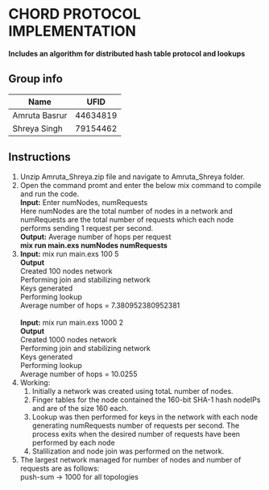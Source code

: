 # CHORD PROTOCOL IMPLEMENTATION

**Includes an algorithm for distributed hash table protocol and lookups**

## Group info
| Name  | UFID  |
|---|---|
| Amruta Basrur | 44634819  |
|  Shreya Singh| 79154462  |

## Instructions

1. Unzip Amruta_Shreya.zip file and navigate to Amruta_Shreya folder.
2. Open the command promt and enter the below mix command to compile and run the code.
</br>**Input:** Enter numNodes, numRequests 
</br> Here numNodes are the total number of nodes in a network and numRequests are the total number of requests which each node performs sending 1 request per second.
</br>**Output:** Average number of hops per request </br>
**mix run main.exs numNodes numRequests** </br>
3. **Input:**
mix run main.exs 100 5</br>
**Output**
</br>Created 100 nodes network
</br>Performing join and stabilizing network
</br>Keys generated
</br>Performing lookup
</br>Average number of hops = 7.380952380952381</br></br>
**Input:**
mix run main.exs 1000 2</br>
**Output**
</br>Created 1000 nodes network
</br>Performing join and stabilizing network
</br>Keys generated
</br>Performing lookup
</br>Average number of hops = 10.0255</br>
5. Working:</br>
	1. 	Initially a network was created using totaL number of nodes. </br>
	2.	Finger tables for the node contained the 160-bit SHA-1 hash nodeIPs and are of the size 160 each.</br>
	3. 	Lookup was then performed for keys in the network with each node generating numRequests number of requests per second. The process exits when the desired number of requests have been performed by each node </br>
	4. 	Stalilization and node join was performed on the network.
6. The largest network managed for number of nodes and number of requests are as follows:</br>
  push-sum -> 1000 for all topologies</br>